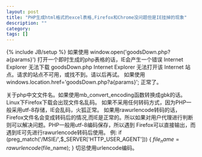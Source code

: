 ```yaml
---
layout: post
title: "PHP生成html格式的excel表格,Firefox和Chrome没问题但是IE挂掉的现象"
description: ""
category: 
tags: []
---
```

{% include JB/setup %}
如果使用
    window.open('goodsDown.php?a{params}')
打开一个即时生成的php表格的话，IE会产生一个错误
    Internet Explorer 无法下载 goodsDown.php
    Internet Explorer 无法打开该 Internet 站点。请求的站点不可用，或找不到。请以后再试。
如果使用
    windows.location.href='goodsDown.php?a{params}';
正常了。

关于php中文文件名。如果使用mb_convert_encoding函数转换成gbk的话。Linux下Firefox下载会出现文件名乱码。
如果不采用任何转码方式，因为PHP一般采用utf-8存储，IE会乱码，火狐正常。
如果用rawurlencode转码的话，Firefox文件名会变成转码后的情况,而IE是正常的。所以如果对用户代理进行判断则可以解决问题。PHP一般用utf-8编码保存，所以遇到 Firefox可以直接输出，而遇到IE可先进行rawurlencode转码后使用。
例:
    if (preg_match('/MSIE/',$_SERVER['HTTP_USER_AGENT'])) {
        $file_name = rawurlencode($file_name);
        } 
切忌使用urlencode编码。

